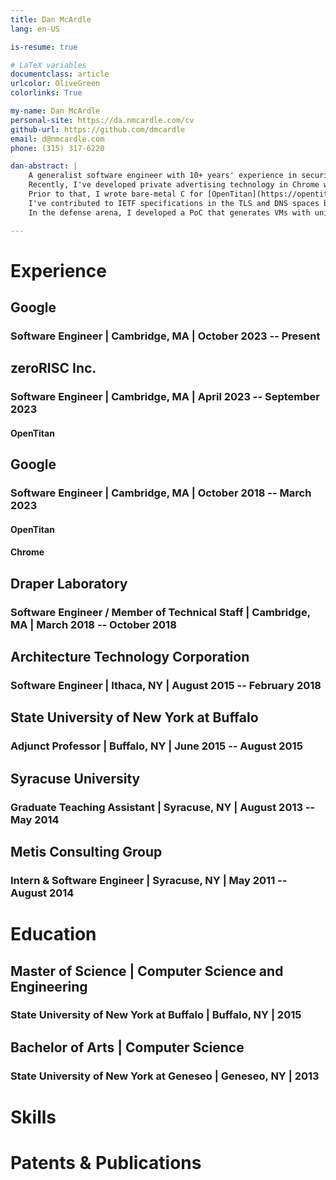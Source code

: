 ```yaml
---
title: Dan McArdle
lang: en-US

is-resume: true

# LaTeX variables
documentclass: article
urlcolor: OliveGreen
colorlinks: True

my-name: Dan McArdle
personal-site: https://da.nmcardle.com/cv
github-url: https://github.com/dmcardle
email: d@nmcardle.com
phone: (315) 317-6220

dan-abstract: |
    A generalist software engineer with 10+ years' experience in security and privacy, I enjoy bug-hunting in low-level code and contributing to open-source software.
    Recently, I've developed private advertising technology in Chrome while working in Google's [Privacy Sandbox](https://privacysandbox.com).
    Prior to that, I wrote bare-metal C for [OpenTitan](https://opentitan.org/) and developed novel e2e testing infrastructure.
    I've contributed to IETF specifications in the TLS and DNS spaces by developing prototypes of draft revisions, which supported the evaluation of their feasibility and correctness.
    In the defense arena, I developed a PoC that generates VMs with unique calling conventions by modifying LLVM's X86 codegen and FreeBSD's kernel and userspace.

---
```


# Experience 

## Google
### Software Engineer | Cambridge, MA | October 2023 -- Present


## zeroRISC Inc.
### Software Engineer | Cambridge, MA | April 2023 -- September 2023

#### OpenTitan

## Google
### Software Engineer | Cambridge, MA | October 2018 -- March 2023

#### OpenTitan


#### Chrome


## Draper Laboratory
### Software Engineer / Member of Technical Staff | Cambridge, MA | March 2018 -- October 2018


## Architecture Technology Corporation
### Software Engineer | Ithaca, NY | August 2015 -- February 2018


## State University of New York at Buffalo
### Adjunct Professor | Buffalo, NY | June 2015 -- August 2015


## Syracuse University
### Graduate Teaching Assistant | Syracuse, NY | August 2013 -- May 2014


## Metis Consulting Group
### Intern & Software Engineer | Syracuse, NY | May 2011 -- August 2014


# Education

## Master of Science | Computer Science and Engineering
### State University of New York at Buffalo | Buffalo, NY | 2015

## Bachelor of Arts | Computer Science
### State University of New York at Geneseo | Geneseo, NY | 2013


# Skills


# Patents & Publications

